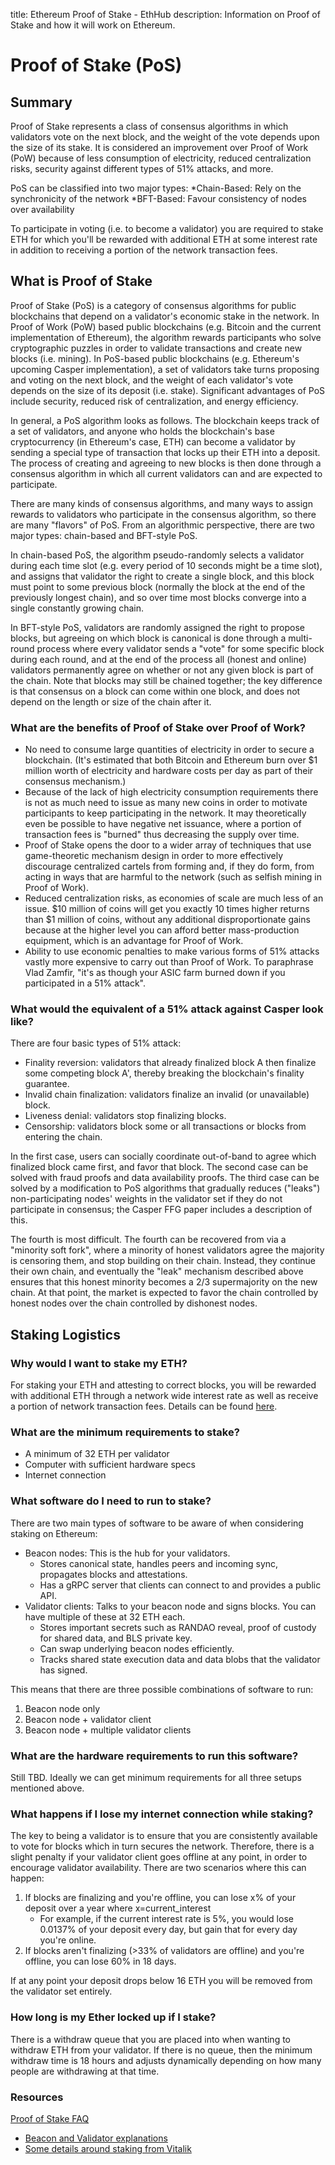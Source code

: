 title: Ethereum Proof of Stake - EthHub
description: Information on Proof of Stake and how it will work on Ethereum.

# Proof of Stake (PoS)

## Summary

Proof of Stake represents a class of consensus algorithms in which validators vote on the next block, and the weight of the vote depends upon the size of its stake.
It is considered an improvement over Proof of Work (PoW) because of less consumption of electricity, reduced centralization risks, security against different types of 51% attacks, and more.

PoS can be classified into two major types:
*Chain-Based: Rely on the synchronicity of the network
*BFT-Based: Favour consistency of nodes over availability

To participate in voting \(i.e. to become a validator\) you are required to stake ETH for which you'll be rewarded with additional ETH at some interest rate in addition to receiving a portion of the network transaction fees.

## What is Proof of Stake

Proof of Stake \(PoS\) is a category of consensus algorithms for public blockchains that depend on a validator's economic stake in the network. In Proof of Work \(PoW\) based public blockchains \(e.g. Bitcoin and the current implementation of Ethereum\), the algorithm rewards participants who solve cryptographic puzzles in order to validate transactions and create new blocks \(i.e. mining\). In PoS-based public blockchains \(e.g. Ethereum's upcoming Casper implementation\), a set of validators take turns proposing and voting on the next block, and the weight of each validator's vote depends on the size of its deposit \(i.e. stake\). Significant advantages of PoS include security, reduced risk of centralization, and energy efficiency.

In general, a PoS algorithm looks as follows. The blockchain keeps track of a set of validators, and anyone who holds the blockchain's base cryptocurrency \(in Ethereum's case, ETH\) can become a validator by sending a special type of transaction that locks up their ETH into a deposit. The process of creating and agreeing to new blocks is then done through a consensus algorithm in which all current validators can and are expected to participate.

There are many kinds of consensus algorithms, and many ways to assign rewards to validators who participate in the consensus algorithm, so there are many "flavors" of PoS. From an algorithmic perspective, there are two major types: chain-based and BFT-style PoS.

In chain-based PoS, the algorithm pseudo-randomly selects a validator during each time slot \(e.g. every period of 10 seconds might be a time slot\), and assigns that validator the right to create a single block, and this block must point to some previous block \(normally the block at the end of the previously longest chain\), and so over time most blocks converge into a single constantly growing chain.

In BFT-style PoS, validators are randomly assigned the right to propose blocks, but agreeing on which block is canonical is done through a multi-round process where every validator sends a "vote" for some specific block during each round, and at the end of the process all \(honest and online\) validators permanently agree on whether or not any given block is part of the chain. Note that blocks may still be chained together; the key difference is that consensus on a block can come within one block, and does not depend on the length or size of the chain after it.

### What are the benefits of Proof of Stake over Proof of Work?

* No need to consume large quantities of electricity in order to secure a blockchain. \(It's estimated that both Bitcoin and Ethereum burn over $1 million worth of electricity and hardware costs per day as part of their consensus mechanism.\)
* Because of the lack of high electricity consumption requirements there is not as much need to issue as many new coins in order to motivate participants to keep participating in the network. It may theoretically even be possible to have negative net issuance, where a portion of transaction fees is "burned" thus decreasing the supply over time.
* Proof of Stake opens the door to a wider array of techniques that use game-theoretic mechanism design in order to more effectively discourage centralized cartels from forming and, if they do form, from acting in ways that are harmful to the network \(such as selfish mining in Proof of Work\).
* Reduced centralization risks, as economies of scale are much less of an issue. $10 million of coins will get you exactly 10 times higher returns than $1 million of coins, without any additional disproportionate gains because at the higher level you can afford better mass-production equipment, which is an advantage for Proof of Work.
* Ability to use economic penalties to make various forms of 51% attacks vastly more expensive to carry out than Proof of Work. To paraphrase Vlad Zamfir, "it's as though your ASIC farm burned down if you participated in a 51% attack".

### What would the equivalent of a 51% attack against Casper look like?

There are four basic types of 51% attack:

* Finality reversion: validators that already finalized block A then finalize some competing block A', thereby breaking the blockchain's finality guarantee.
* Invalid chain finalization: validators finalize an invalid \(or unavailable\) block.
* Liveness denial: validators stop finalizing blocks.
* Censorship: validators block some or all transactions or blocks from entering the chain.

In the first case, users can socially coordinate out-of-band to agree which finalized block came first, and favor that block. The second case can be solved with fraud proofs and data availability proofs. The third case can be solved by a modification to PoS algorithms that gradually reduces \("leaks"\) non-participating nodes' weights in the validator set if they do not participate in consensus; the Casper FFG paper includes a description of this.

The fourth is most difficult. The fourth can be recovered from via a "minority soft fork", where a minority of honest validators agree the majority is censoring them, and stop building on their chain. Instead, they continue their own chain, and eventually the "leak" mechanism described above ensures that this honest minority becomes a 2/3 supermajority on the new chain. At that point, the market is expected to favor the chain controlled by honest nodes over the chain controlled by dishonest nodes.

## Staking Logistics

### Why would I want to stake my ETH?

For staking your ETH and attesting to correct blocks, you will be rewarded with additional ETH through a network wide interest rate as well as receive a portion of network transaction fees. Details can be found [here](https://docs.ethhub.io/ethereum-roadmap/ethereum-2.0/eth-2.0-economics).

### What are the minimum requirements to stake?

* A minimum of 32 ETH per validator
* Computer with sufficient hardware specs
* Internet connection

### What software do I need to run to stake?

There are two main types of software to be aware of when considering staking on Ethereum:

* Beacon nodes: This is the hub for your validators. 
  * Stores canonical state, handles peers and incoming sync, propagates blocks and attestations.
  * Has a gRPC server that clients can connect to and provides a public API.
* Validator clients: Talks to your beacon node and signs blocks. You can have multiple of these at 32 ETH each.
  * Stores important secrets such as RANDAO reveal, proof of custody for shared data, and BLS private key.
  * Can swap underlying beacon nodes efficiently.
  * Tracks shared state execution data and data blobs that the validator has signed.

This means that there are three possible combinations of software to run:

1. Beacon node only
2. Beacon node + validator client
3. Beacon node + multiple validator clients

### What are the hardware requirements to run this software?

Still TBD. Ideally we can get minimum requirements for all three setups mentioned above.

### What happens if I lose my internet connection while staking?

The key to being a validator is to ensure that you are consistently available to vote for blocks which in turn secures the network. Therefore, there is a slight penalty if your validator client goes offline at any point, in order to encourage validator availability. There are two scenarios where this can happen:

1. If blocks are finalizing and you're offline, you can lose x% of your deposit over a year where x=current\_interest
   * For example, if the current interest rate is 5%, you would lose 0.0137% of your deposit every day, but gain that for every day you're online.
2. If blocks aren't finalizing \(&gt;33% of validators are offline\) and you're offline, you can lose 60% in 18 days. 

If at any point your deposit drops below 16 ETH you will be removed from the validator set entirely.

### How long is my Ether locked up if I stake?

There is a withdraw queue that you are placed into when wanting to withdraw ETH from your validator. If there is no queue, then the minimum withdraw time is 18 hours and adjusts dynamically depending on how many people are withdrawing at that time.

### Resources

[Proof of Stake FAQ](https://github.com/ethereum/wiki/wiki/Proof-of-Stake-FAQs)
* [Beacon and Validator explanations](https://twitter.com/terenc3t/status/1070738081337106432)
* [Some details around staking from Vitalik](https://www.reddit.com/r/ethereum/comments/a41u9k/_/ebbm03t/?context=1)

